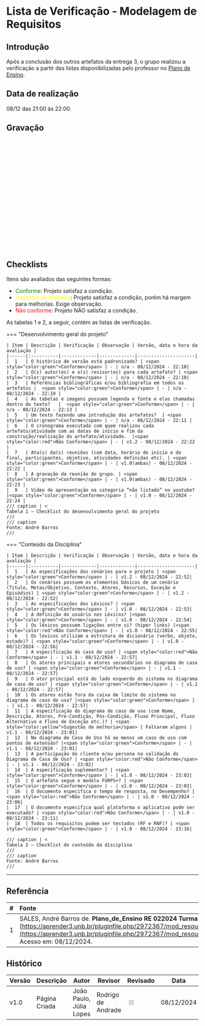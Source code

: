 # Lista de Verificação - Modelagem de Requisitos

## Introdução

Após a conclusão dos outros artefatos da entrega 3, o grupo realizou a verificação a partir das listas disponibilizadas pelo professor no [Plano de Ensino](https://aprender3.unb.br/pluginfile.php/2972367/mod_resource/content/52/Plano_de_Ensino%20RE%20022024%20Turma%2002%20v1.pdf).

## Data de realização

08/12 das 21:00 às 22:00.

## Gravação

<iframe width="500" height="285" src="" title="" frameborder="0" allow="accelerometer; autoplay; clipboard-write; encrypted-media; gyroscope; picture-in-picture; web-share" referrerpolicy="strict-origin-when-cross-origin" allowfullscreen></iframe>


## Checklists

Itens são avaliados das seguintes formas:

* <span style="color:green">Conforme</span>: Projeto satisfaz a condição.
* <span style="color:yellow">Sugestão de Melhoria</span>: Projeto satisfaz a condição, porém há margem para melhorias. Exige observação.
* <span style="color:red">Não conforme</span>: Projeto NÃO satisfaz a condição.
  

As tabelas 1 e 2, a seguir, contém as listas de verificação.

=== "Desenvolvimento geral do projeto"

    | Item | Descrição | Verificação | Observação | Versão, data e hora da avaliação |
    |------|:----------|-------------|-------------|---------------------|
    |  1   | O histórico de versão está padronizado? | <span style="color:green">Conforme</span> | - | n/a - 08/12/2024 - 22:10|
    |  2   | O(s) autor(es) e o(s) revisor(es) para cada artefato? | <span style="color:green">Conforme</span> | - | n/a - 08/12/2024 - 22:10|
    |  3   | Referências bibliográficas e/ou bibliografia em todos os artefatos |  <span style="color:green">Conforme</span> | - | n/a - 08/12/2024 - 22:10 |
    |  4   | As tabelas e imagens possuem legenda e fonte e elas chamadas dentro do texto?   |  <span style="color:green">Conforme</span> | - | n/a - 08/12/2024 - 22:13 |
    |  5   | Um texto fazendo uma introdução dos artefatos?  | <span style="color:green">Conforme</span> | - | n/a - 08/12/2024 - 22:11 |
    |  6   | O cronograma executado com quem realizou cada artefato/atividade com as datas de início e fim da construção/realização do artefato/atividade.  |<span style="color:red">Não Conforme</span> | - | v1.2 - 08/12/2024 - 22:22 |
    |  7   | Ata(s) da(s) reuniões (com data, horário de início e do final, participantes, objetivo, atividades definidas etc). | <span style="color:green">Conforme</span> | - | v1.0(ambas) - 08/12/2024 - 22:22 |
    |  8   | A gravação da reunião do grupo. | <span style="color:green">Conforme</span> | - | v1.0(ambas) - 08/12/2024 - 22:23 |
    |  9   | Vídeo de apresentação na categoria “não listado” no youtube? |<span style="color:green">Conforme</span> | - | v1.0 - 08/12/2024 - 22:24 |
    /// caption | <
    Tabela 1 — Checklist do desenvolvimento geral do projeto
    ///
    /// caption
    Fonte: André Barros
    ///

=== "Conteúdo da Disciplina"

    | Item | Descrição | Verificação | Observação | Versão, data e hora da avaliação |
    |------|:----------|-------------|-------------|---------------------|
    |  1   | As especificações dos cenários para o projeto | <span style="color:green">Conforme</span> | - | v1.2 - 08/12/2024 - 22:52|
    |  2   | Os cenários possuem os elementos básicos de um cenário (Título, Metas/Objetivo, Contexto, Atores, Recursos, Exceção e Episódios) | <span style="color:green">Conforme</span> | - | v1.2 - 08/12/2024 - 22:52|
    |  3   | As especificações dos Léxicos? | <span style="color:green">Conforme</span> | - | v1.0 - 08/12/2024 - 22:53|
    |  4   | A definição do usuário nos Léxicos? |<span style="color:green">Conforme</span> | - | v1.0 - 08/12/2024 - 22:54|
    |  5   | Os léxicos possuem ligações entre si? (hiper links) |<span style="color:red">Não Conforme</span> | - | v1.0 - 08/12/2024 - 22:55|
    |  6   | Os léxicos utilizam a estrutura de dicionário (verbo, objeto, estado)? | <span style="color:green">Conforme</span> | - | v1.0 - 08/12/2024 - 22:56|
    |  7   | A especificação do caso de uso? | <span style="color:red">Não Conforme</span> | - | v1.1 - 08/12/2024 - 22:57|
    |  8   | Os atores principais e atores secundários no diagrama de caso de uso? | <span style="color:green">Conforme</span> | - | v1.1 - 08/12/2024 - 22:57|
    |  9   | O ator principal está do lado esquerdo do sistema no diagrama de caso de uso? | <span style="color:green">Conforme</span> | - | v1.1 - 08/12/2024 - 22:57|
    |  10  | Os atores estão fora da caixa de limite do sistema no diagrama de caso de uso? |<span style="color:green">Conforme</span> | - | v1.1 - 08/12/2024 - 22:57|
    |  11  | A especificação do diagrama de caso de uso (com Nome, Descrição, Atores, Pré-Condição, Pós-Condição, Fluxo Principal, Fluxo Alternativo e Fluxo de Exceção etc.)? | <span style="color:yellow">Sugestão de melhoria</span> | Faltaram alguns | v1.1 - 08/12/2024 - 23:01|
    |  12  | No diagrama de Caso de Uso há ao menos um caso de uso com pontos de extensão? |<span style="color:green">Conforme</span> | - | v1.1 - 08/12/2024 - 23:01|
    |  13  | A participação do cliente e/ou persona na validação do Diagrama de Casa de Uso? | <span style="color:red">Não Conforme</span> | - | v1.1 - 08/12/2024 - 23:02|
    |  14  | A especificação suplementar? | <span style="color:green">Conforme</span> | - | v1.0 - 08/12/2024 - 23:03|
    |  15  | O artefato segue o modelo FURPS+? | <span style="color:green">Conforme</span> | - | v1.0 - 08/12/2024 - 23:03|
    |  16  | O documento especifica o tempo de resposta, no Desempenho? |<span style="color:red">Não Conforme</span> | - | v1.0 - 08/12/2024 - 23:06|
    |  17  | O documento especifica qual plataforma o aplicativo pode ser executado? | <span style="color:red">Não Conforme</span> | - | v1.0 - 08/12/2024 - 23:11|
    |  18  | Todos os requisitos podem ser testados (RF e RNF)? | <span style="color:green">Conforme</span> | - | v1.0 - 08/12/2024 - 23:16|
    
    /// caption | <
    Tabela 2 — Checklist do conteúdo da disciplina
    ///
    /// caption
    Fonte: André Barros
    ///

---

## Referência

| # | Fonte|
|---|:------|
| 1 | SALES, André Barros de. **Plano_de_Ensino RE 022024 Turma 02 v1**. UnB Gama (FCTE). Disponível em: [https://aprender3.unb.br/pluginfile.php/2972367/mod_resource/content/52/Plano_de_Ensino%20RE%20022024%20Turma%2002%20v1.pdf](https://aprender3.unb.br/pluginfile.php/2972367/mod_resource/content/52/Plano_de_Ensino%20RE%20022024%20Turma%2002%20v1.pdf). Acesso em: 08/12/2024. |

## Histórico

| Versão | Descrição                  | Autor                           | Revisor                  |                 Revisado          | Data       |
|--------|----------------------------|---------------------------------|--------------------------|-----------------------------------|------------|
| v1.0   | Página Criada              | João Paulo, Júlia Lopes |  Rodrigo de Andrade                        | <input type="checkbox" onclick="return false;" disabled checked/> | 08/12/2024 |